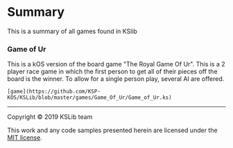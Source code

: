 # Summary

This is a summary of all games found in KSlib

### Game of Ur

  This is a kOS version of the board game "The Royal Game Of Ur". 
  This is a 2 player race game in which the first person to get all of their pieces off the board is the winner.
  To allow for a single person play, several AI are offered.
	
	[game](https://github.com/KSP-KOS/KSLib/blob/master/games/Game_Of_Ur/Game_of_Ur.ks)
---
Copyright © 2019 KSLib team

This work and any code samples presented herein are licensed under the [MIT license](../LICENSE).